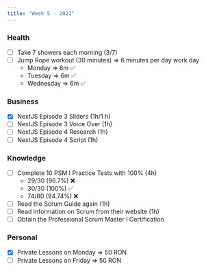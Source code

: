 ```yaml
---
title: "Week 5 - 2022"
---
```

### Health
- [ ] Take 7 showers each morning (3/7) 
- [ ] Jump Rope workout (30 minutes) => 6 minutes per day work day
	- Monday => 6m ✅
	- Tuesday => 6m ✅
	- Wednesday => 6m ✅

### Business
- [x] NextJS Episode 3 Sliders (1h/1 h)
- [ ] NextJS Episode 3 Voice Over (1h)
- [ ] NextJS Episode 4 Research (1h)
- [ ] NextJS Episode 4 Script (1h)

### Knowledge
- [ ] Complete 10 PSM I Practice Tests with 100% (4h)
	- 29/30 (96.7%) ❌
	- 30/30 (100%) ✅
	- 74/80 (94.74%) ❌
- [ ] Read the Scrum Guide again (1h)
- [ ] Read information on Scrum from their website (1h)
- [ ] Obtain the Professional Scrum Master I Certification

### Personal
- [x] Private Lessons on Monday => 50 RON
- [ ] Private Lessons on Friday => 50 RON 